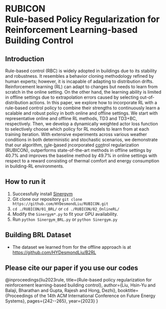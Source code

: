 # RUBICON <br>Rule-based Policy Regularization for <br>Reinforcement Learning-based Building Control

## Introduction
Rule-based control (RBC) is widely adopted in buildings due to its stability and
    robustness. It resembles a behavior cloning methodology refined by human experts; however,
    it is incapable of adapting to distribution drifts.
        Reinforcement learning (RL) can adapt to changes but needs to 
    learn from scratch in the online setting. On the other hand, the learning ability is limited in offline settings
    due to extrapolation errors caused by selecting out-of-distribution actions.
        In this paper, we explore how to incorporate RL with a rule-based control policy to combine 
    their strengths to continuously learn a scalable and robust policy in both 
    online and offline settings. 
        We start with representative online and offline RL methods, TD3 and TD3+BC,
    respectively. Then, we develop a dynamically weighted actor loss function to 
    selectively choose which policy for RL models to learn from at each training iteration. 
        With extensive experiments across various weather conditions in both deterministic and 
    stochastic scenarios, we demonstrate that our algorithm, 
    <ins>ru</ins>le-<ins>b</ins>ased <ins>i</ins>ncorporated
    <ins>con</ins>trol regularization (RUBICON), outperforms state-of-the-art
    methods in offline settings by $40.7\%$ and improves the baseline method by $49.7\%$ in online settings with respect to a reward consisting of thermal comfort and energy consumption in building-RL environments. 

## How to run it
1. Successfully install [Sinergym](https://github.com/ugr-sail/sinergym)
2. Git clone our repository ```git clone https://github.com/HYDesmondLiu/RUBICON.git```
3. ```cd ./RUBICON/01_BRL/``` or ```cd ./RUBICON/02_OnlineRL/```
4. Modify the ```Sinergym*.py``` to fit your GPU availability.
5. Run ```python Sinergym_BRL.py``` or ```python Sinergym.py```

## Building BRL Dataset
- The dataset we learned from for the offline approach is at https://github.com/HYDesmondLiu/B2RL


## Please cite our paper if you use our codes

@inproceedings{liu2023rule,
  title={Rule-based policy regularization for reinforcement learning-based building control},
  author={Liu, Hsin-Yu and Balaji, Bharathan and Gupta, Rajesh and Hong, Dezhi},
  booktitle={Proceedings of the 14th ACM International Conference on Future Energy Systems},
  pages={242--265},
  year={2023}
}
